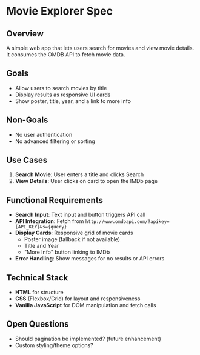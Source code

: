 # Movie Explorer Spec

## Overview
A simple web app that lets users search for movies and view movie details. It consumes the OMDB API to fetch movie data.

## Goals
- Allow users to search movies by title
- Display results as responsive UI cards
- Show poster, title, year, and a link to more info

## Non-Goals
- No user authentication
- No advanced filtering or sorting

## Use Cases
1. **Search Movie**: User enters a title and clicks Search
2. **View Details**: User clicks on card to open the IMDb page

## Functional Requirements
- **Search Input**: Text input and button triggers API call
- **API Integration**: Fetch from `http://www.omdbapi.com/?apikey=[API_KEY]&s={query}`
- **Display Cards**: Responsive grid of movie cards
    - Poster image (fallback if not available)
    - Title and Year
    - "More Info" button linking to IMDb
- **Error Handling**: Show messages for no results or API errors

## Technical Stack
- **HTML** for structure
- **CSS** (Flexbox/Grid) for layout and responsiveness
- **Vanilla JavaScript** for DOM manipulation and fetch calls

## Open Questions
- Should pagination be implemented? (future enhancement)
- Custom styling/theme options?
